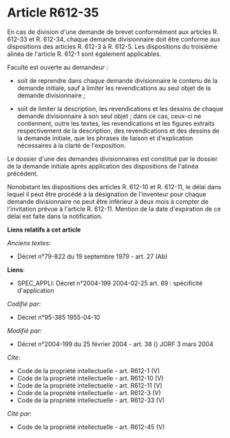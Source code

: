 # Article R612-35

En cas de division d'une demande de brevet conformément aux articles R. 612-33 et R. 612-34, chaque demande divisionnaire
doit être conforme aux dispositions des articles R. 612-3 à R. 612-5. Les dispositions du troisième alinéa de l'article R.
612-1 sont également applicables. 

Faculté est ouverte au demandeur :

- soit de reprendre dans chaque demande divisionnaire le contenu de la demande initiale, sauf à limiter les revendications au
seul objet de la demande divisionnaire ;

- soit de limiter la description, les revendications et les dessins de chaque demande divisionnaire à son seul objet ; dans
ce cas, ceux-ci ne contiennent, outre les textes, les revendications et les figures extraits respectivement de la
description, des revendications et des dessins de la demande initiale, que les phrases de liaison et d'explication
nécessaires à la clarté de l'exposition. 

Le dossier d'une des demandes divisionnaires est constitué par le dossier de la demande initiale après application des
dispositions de l'alinéa précédent. 

Nonobstant les dispositions des articles R. 612-10 et R. 612-11, le délai dans lequel il peut être procédé à la désignation
de l'inventeur pour chaque demande divisionnaire ne peut être inférieur à deux mois à compter de l'invitation prévue à
l'article R. 612-11. Mention de la date d'expiration de ce délai est faite dans la notification.

**Liens relatifs à cet article**

_Anciens textes_:

  - Décret n°79-822 du 19 septembre 1979 - art. 27 (Ab)

**Liens**:

  - SPEC_APPLI: Décret n°2004-199 2004-02-25 art. 89 : spécificité d'application

_Codifié par_:

  - Décret n°95-385 1955-04-10

_Modifié par_:

  - Décret n°2004-199 du 25 février 2004 - art. 38 () JORF 3 mars 2004

_Cite_:

  - Code de la propriété intellectuelle - art. R612-1 (V)
  - Code de la propriété intellectuelle - art. R612-10 (V)
  - Code de la propriété intellectuelle - art. R612-11 (V)
  - Code de la propriété intellectuelle - art. R612-3 (V)
  - Code de la propriété intellectuelle - art. R612-33 (V)

_Cité par_:

  - Code de la propriété intellectuelle - art. R612-45 (V)

